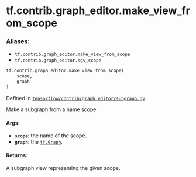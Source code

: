<div itemscope itemtype="http://developers.google.com/ReferenceObject">
<meta itemprop="name" content="tf.contrib.graph_editor.make_view_from_scope" />
<meta itemprop="path" content="Stable" />
</div>

# tf.contrib.graph_editor.make_view_from_scope

### Aliases:

* `tf.contrib.graph_editor.make_view_from_scope`
* `tf.contrib.graph_editor.sgv_scope`

``` python
tf.contrib.graph_editor.make_view_from_scope(
    scope,
    graph
)
```



Defined in [`tensorflow/contrib/graph_editor/subgraph.py`](/code/stable/tensorflow/contrib/graph_editor/subgraph.py).

Make a subgraph from a name scope.

#### Args:

* <b>`scope`</b>: the name of the scope.
* <b>`graph`</b>: the <a href="../../../tf/Graph.md"><code>tf.Graph</code></a>.

#### Returns:

A subgraph view representing the given scope.